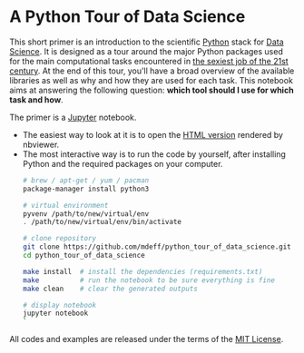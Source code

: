 # A Python Tour of Data Science

This short primer is an introduction to the scientific
[Python](https://www.python.org) stack for
[Data Science](https://en.wikipedia.org/wiki/Data_science). It is designed as
a tour around the major Python packages used for the main computational tasks
encountered in
[the sexiest job of the 21st century](https://hbr.org/2012/10/data-scientist-the-sexiest-job-of-the-21st-century).
At the end of this tour, you'll have a broad overview of the available
libraries as well as why and how they are used for each task. This notebook
aims at answering the following question: **which tool should I use for which
task and how**.

The primer is a [Jupyter](http://jupyter.org) notebook.

* The easiest way to look at it is to open the
  [HTML version](http://nbviewer.jupyter.org/github/mdeff/python_tour_of_data_science/blob/with_outputs/python_tour_of_data_science.ipynb)
  rendered by nbviewer.
* The most interactive way is to run the code by yourself, after installing
  Python and the required packages on your computer.
  ```sh
  # brew / apt-get / yum / pacman
  package-manager install python3

  # virtual environment
  pyvenv /path/to/new/virtual/env
  . /path/to/new/virtual/env/bin/activate

  # clone repository
  git clone https://github.com/mdeff/python_tour_of_data_science.git
  cd python_tour_of_data_science

  make install  # install the dependencies (requirements.txt)
  make          # run the notebook to be sure everything is fine
  make clean    # clear the generated outputs

  # display notebook
  jupyter notebook
  `

All codes and examples are released under the terms of the
[MIT License](LICENSE.txt).
